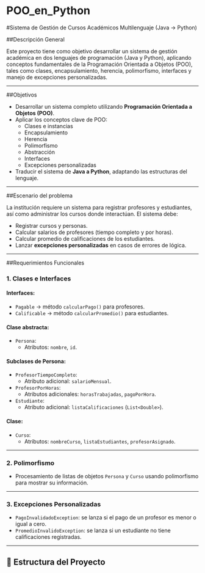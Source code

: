 # POO_en_Python
#Sistema de Gestión de Cursos Académicos Multilenguaje (Java → Python)

##Descripción General

Este proyecto tiene como objetivo desarrollar un sistema de gestión académica en dos lenguajes de programación (Java y Python), aplicando conceptos fundamentales de la Programación Orientada a Objetos (POO), tales como clases, encapsulamiento, herencia, polimorfismo, interfaces y manejo de excepciones personalizadas.

---

##Objetivos

- Desarrollar un sistema completo utilizando **Programación Orientada a Objetos (POO)**.
- Aplicar los conceptos clave de POO:
  - Clases e instancias
  - Encapsulamiento
  - Herencia
  - Polimorfismo
  - Abstracción
  - Interfaces
  - Excepciones personalizadas
- Traducir el sistema de **Java a Python**, adaptando las estructuras del lenguaje.

---

##Escenario del problema

La institución requiere un sistema para registrar profesores y estudiantes, así como administrar los cursos donde interactúan. El sistema debe:

- Registrar cursos y personas.
- Calcular salarios de profesores (tiempo completo y por horas).
- Calcular promedio de calificaciones de los estudiantes.
- Lanzar **excepciones personalizadas** en casos de errores de lógica.

---

##Requerimientos Funcionales

### 1. Clases e Interfaces

#### Interfaces:
- `Pagable` → método `calcularPago()` para profesores.
- `Calificable` → método `calcularPromedio()` para estudiantes.

#### Clase abstracta:
- `Persona`:
  - Atributos: `nombre`, `id`.

#### Subclases de Persona:
- `ProfesorTiempoCompleto`:
  - Atributo adicional: `salarioMensual`.
- `ProfesorPorHoras`:
  - Atributos adicionales: `horasTrabajadas`, `pagoPorHora`.
- `Estudiante`:
  - Atributo adicional: `listaCalificaciones` (`List<Double>`).

#### Clase:
- `Curso`:
  - Atributos: `nombreCurso`, `listaEstudiantes`, `profesorAsignado`.

---

### 2. Polimorfismo

- Procesamiento de listas de objetos `Persona` y `Curso` usando polimorfismo para mostrar su información.

---

### 3. Excepciones Personalizadas

- `PagoInvalidadoException`: se lanza si el pago de un profesor es menor o igual a cero.
- `PromedioInvalidoException`: se lanza si un estudiante no tiene calificaciones registradas.

---

## 📁 Estructura del Proyecto

